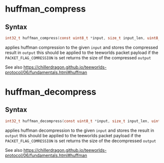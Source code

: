 # huffman_compress

## Syntax

```C
int32_t huffman_compress(const uint8_t *input, size_t input_len, uint8_t *output, size_t output_len);
```

applies huffman compression to the given `input`
and stores the compressed result in `output`
this should be applied to the teeworlds packet payload if the `PACKET_FLAG_COMRESSION` is set
returns the size of the compressed `output`

See also https://chillerdragon.github.io/teeworlds-protocol/06/fundamentals.html#huffman

# huffman_decompress

## Syntax

```C
int32_t huffman_decompress(const uint8_t *input, size_t input_len, uint8_t *output, size_t output_len);
```

applies huffman decompression to the given `input`
and stores the result in `output`
this should be applied to the teeworlds packet payload if the `PACKET_FLAG_COMRESSION` is set
returns the size of the decompressed `output`

See also https://chillerdragon.github.io/teeworlds-protocol/06/fundamentals.html#huffman

